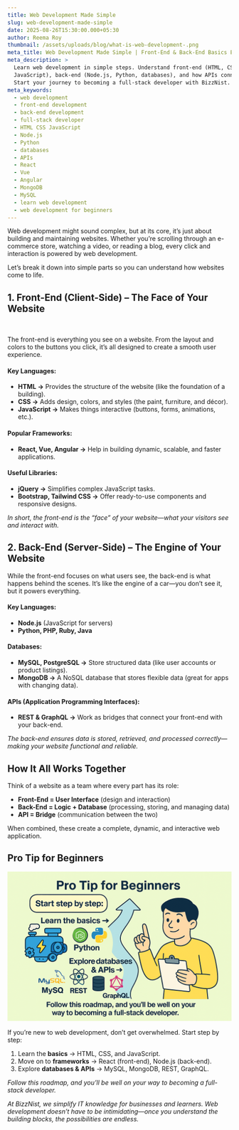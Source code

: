 ```yaml
---
title: Web Development Made Simple
slug: web-development-made-simple
date: 2025-08-26T15:30:00.000+05:30
author: Reema Roy
thumbnail: /assets/uploads/blog/what-is-web-development-.png
meta_title: Web Development Made Simple | Front-End & Back-End Basics Explained
meta_description: >
  Learn web development in simple steps. Understand front-end (HTML, CSS,
  JavaScript), back-end (Node.js, Python, databases), and how APIs connect them.
  Start your journey to becoming a full-stack developer with BizzNist.
meta_keywords:
  - web development
  - front-end development
  - back-end development
  - full-stack developer
  - HTML CSS JavaScript
  - Node.js
  - Python
  - databases
  - APIs
  - React
  - Vue
  - Angular
  - MongoDB
  - MySQL
  - learn web development
  - web development for beginners
---
```

Web development might sound complex, but at its core, it’s just about building and maintaining websites. Whether you’re scrolling through an e-commerce store, watching a video, or reading a blog, every click and interaction is powered by web development.

Let’s break it down into simple parts so you can understand how websites come to life.

## 1. Front-End (Client-Side) – The Face of Your Website

![]()

The front-end is everything you see on a website. From the layout and colors to the buttons you click, it’s all designed to create a smooth user experience.

#### **Key Languages:**

* **HTML →** Provides the structure of the website (like the foundation of a building).
* **CSS →** Adds design, colors, and styles (the paint, furniture, and décor).
* **JavaScript →** Makes things interactive (buttons, forms, animations, etc.).

#### Popular Frameworks:

* **React, Vue, Angular →** Help in building dynamic, scalable, and faster applications.

#### **Useful Libraries:**

* **jQuery →** Simplifies complex JavaScript tasks.
* **Bootstrap, Tailwind CSS →** Offer ready-to-use components and responsive designs.

*In short, the front-end is the “face” of your website—what your visitors see and interact with.*

## 2. Back-End (Server-Side) – The Engine of Your Website

While the front-end focuses on what users see, the back-end is what happens behind the scenes. It’s like the engine of a car—you don’t see it, but it powers everything.

#### Key Languages:

* **Node.js** (JavaScript for servers)
* **Python, PHP, Ruby, Java**

#### Databases:

* **MySQL, PostgreSQL →** Store structured data (like user accounts or product listings).
* **MongoDB →** A NoSQL database that stores flexible data (great for apps with changing data).

#### APIs (Application Programming Interfaces):

* **REST & GraphQL →** Work as bridges that connect your front-end with your back-end.

*The back-end ensures data is stored, retrieved, and processed correctly—making your website functional and reliable.*

## How It All Works Together

Think of a website as a team where every part has its role:

* **Front-End = User Interface** (design and interaction)
* **Back-End = Logic + Database** (processing, storing, and managing data)
* **API = Bridge** (communication between the two)

When combined, these create a complete, dynamic, and interactive web application.

## Pro Tip for Beginners

![](/assets/uploads/blog/pro-tip-for-beginners.png)

If you’re new to web development, don’t get overwhelmed. Start step by step:

1. Learn the **basics** → HTML, CSS, and JavaScript.
2. Move on to **frameworks** → React (front-end), Node.js (back-end).
3. Explore **databases & APIs** → MySQL, MongoDB, REST, GraphQL.

*Follow this roadmap, and you’ll be well on your way to becoming a full-stack developer.*

*At BizzNist, we simplify IT knowledge for businesses and learners. Web development doesn’t have to be intimidating—once you understand the building blocks, the possibilities are endless.*
